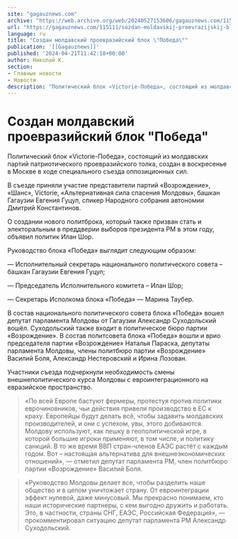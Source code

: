 ```yaml
---
site: "gagauznews.com"
archive: "https://web.archive.org/web/20240527153606/gagauznews.com/115111/sozdan-moldavskij-proevrazijskij-blok-pobeda.html"
url: "https://gagauznews.com/115111/sozdan-moldavskij-proevrazijskij-blok-pobeda.html"
language: ru
title: "Создан молдавский проевразийский блок \"Победа\""
publication: '[[Gagauznews]]'
published: '2024-04-21T11:42:18+00:00'
author: Николай К.
section:
- Главные новости
- Новости
description: "Политический блок «Victorie-Победа», состоящий из молдавских партий патриотического проевразийского толка, создан в воскресенье в Москве в ходе специального съезда оппозиционных сил. В съезде приняли участие представители партий «Возрождение», «Шанс», Victorie, «Альтернативная сила спасения Молдовы», башкан Гагаузии Евгения Гуцул, спикер Народного собрания автономии Дмитрий Константинов. О создании нового политброка, который также призван стать и электоральным в преддверии выборов президента РМ в этом году, объявил политик Илан Шор. Руководство блока «Победа» выглядит следующим образом: — Исполнительный секретарь национального политического совета – башкан Гагаузии Евгения Гуцул; — Председатель Исполнительного комитета – Илан Шор; — Секретарь Исполкома блока «Победа» — Марина Таубер. В состав […]"
---
```


# Создан молдавский проевразийский блок "Победа"

Политический блок «Victorie-Победа», состоящий из молдавских партий патриотического проевразийского толка, создан в воскресенье в Москве в ходе специального съезда оппозиционных сил.

В съезде приняли участие представители партий «Возрождение», «Шанс», Victorie, «Альтернативная сила спасения Молдовы», башкан Гагаузии Евгения Гуцул, спикер Народного собрания автономии Дмитрий Константинов.

О создании нового политброка, который также призван стать и электоральным в преддверии выборов президента РМ в этом году, объявил политик Илан Шор.

Руководство блока «Победа» выглядит следующим образом:

— Исполнительный секретарь национального политического совета – башкан Гагаузии Евгения Гуцул;

— Председатель Исполнительного комитета – Илан Шор;

— Секретарь Исполкома блока «Победа» — Марина Таубер.

В состав национального политического совета блока «Победа» вошел депутат парламента Молдовы от Гагаузии Александр Суходольский вошёл. Суходольский также входит в политическое бюро партии «Возрождение». В состав политсовета блока «Победа» вошли и врио председателя партии «Возрождение» Наталья Параска, депутаты парламента Молдовы, члены политбюро партии «Возрождение» Василий Боля, Александр Нестеровский и Ирина Лозован.

Участники съезда подчеркнули необходимость смены внешнеполитического курса Молдовы с евроинтеграционного на евразийское пространство.

> «По всей Европе бастуют фермеры, протестуя против политики еврочиновников, чьи действия привели производство в ЕС к краху. Европейцы будут делать всё, чтобы задавить молдавских производителей, и они с успехом, увы, этого добиваются. Молдову используют, как пешку в геополитической игре, в которой большие игроки применяют, в том числе, и политику санкций. В то же время ВВП стран-членов ЕАЭС растёт с каждым годом. Вот – настоящая альтернатива для внешнеэкономических отношений», — отметил депутат парламента РМ, член политбюро партии «Возрождение» Василий Боля.

> «Руководство Молдовы делает все, чтобы разделить наше общество и в целом уничтожает страну. От евроинтеграции эффект нулевой, даже минусовый. Мы прекрасно понимаем, кто наши исторические партнеры, с кем выгодно дружить и работать. Это, в частности, страны СНГ, ЕАЭС, Российская Федерация», — прокомментировал ситуацию депутат парламента РМ Александр Суходольский.
